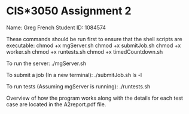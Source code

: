 # CIS*3050 Assignment 2

Name: Greg French
Student ID: 1084574

These commands should be run first to ensure that the shell scripts are executable:
chmod +x mgServer.sh
chmod +x submitJob.sh
chmod +x worker.sh
chmod +x runtests.sh
chmod +x timedCountdown.sh

To run the server:
./mgServer.sh

To submit a job (In a new terminal):
./submitJob.sh ls -l

To run tests (Assuming mgServer is running):
./runtests.sh

Overview of how the program works along with the details for each test case are located in the A2report.pdf file.
